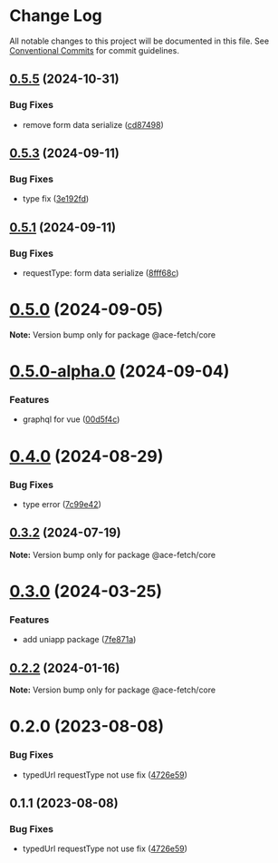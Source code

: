 # Change Log

All notable changes to this project will be documented in this file.
See [Conventional Commits](https://conventionalcommits.org) for commit guidelines.

## [0.5.5](https://github.com/aceHubert/ace-fetch/compare/v0.5.4...v0.5.5) (2024-10-31)

### Bug Fixes

- remove form data serialize ([cd87498](https://github.com/aceHubert/ace-fetch/commit/cd874984d98098e8149d374f59d431f2604d1211))

## [0.5.3](https://github.com/aceHubert/ace-fetch/compare/v0.5.2...v0.5.3) (2024-09-11)

### Bug Fixes

- type fix ([3e192fd](https://github.com/aceHubert/ace-fetch/commit/3e192fd1a0b61620ef8f09a44b5f6535e766f994))

## [0.5.1](https://github.com/aceHubert/ace-fetch/compare/v0.5.0...v0.5.1) (2024-09-11)

### Bug Fixes

- requestType: form data serialize ([8fff68c](https://github.com/aceHubert/ace-fetch/commit/8fff68c5adfddb7a92a9d5649e3afafdc40a99b5))

# [0.5.0](https://github.com/aceHubert/ace-fetch/compare/v0.5.0-alpha.0...v0.5.0) (2024-09-05)

**Note:** Version bump only for package @ace-fetch/core

# [0.5.0-alpha.0](https://github.com/aceHubert/ace-fetch/compare/v0.4.0...v0.5.0-alpha.0) (2024-09-04)

### Features

- graphql for vue ([00d5f4c](https://github.com/aceHubert/ace-fetch/commit/00d5f4c7d0e77fc7357a716d759a9d40445c4a81))

# [0.4.0](https://github.com/aceHubert/ace-fetch/compare/v0.3.2...v0.4.0) (2024-08-29)

### Bug Fixes

- type error ([7c99e42](https://github.com/aceHubert/ace-fetch/commit/7c99e42beebfd1bc416099aa8c453e87e06d61e7))

## [0.3.2](https://github.com/aceHubert/ace-fetch/compare/v0.3.1...v0.3.2) (2024-07-19)

**Note:** Version bump only for package @ace-fetch/core

# [0.3.0](https://github.com/aceHubert/ace-fetch/compare/v0.2.2...v0.3.0) (2024-03-25)

### Features

- add uniapp package ([7fe871a](https://github.com/aceHubert/ace-fetch/commit/7fe871aa7c60772f7c96cb1162ea7b01881ee6f5))

## [0.2.2](https://github.com/aceHubert/ace-fetch/compare/v0.2.0...v0.2.2) (2024-01-16)

**Note:** Version bump only for package @ace-fetch/core

# 0.2.0 (2023-08-08)

### Bug Fixes

- typedUrl requestType not use fix ([4726e59](https://github.com/aceHubert/ace-fetch/commit/4726e592af67333216b065abad6e019507c2ab18))

## 0.1.1 (2023-08-08)

### Bug Fixes

- typedUrl requestType not use fix ([4726e59](https://github.com/aceHubert/ace-fetch/commit/4726e592af67333216b065abad6e019507c2ab18))
